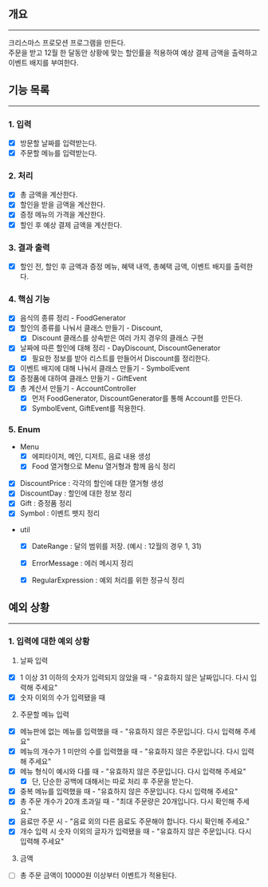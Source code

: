 개요
----------------
----------------
크리스마스 프로모션 프로그램을 만든다.<br>
주문을 받고 12월 한 달동안 상황에 맞는 할인률을 적용하여 예상 결제 금액을 출력하고 이벤트 배지를 부여한다.<br>

기능 목록
----------------
----------------
### 1. 입력
- [x] 방문할 날짜를 입력받는다.
- [x] 주문할 메뉴를 입력받는다.

### 2. 처리
- [x] 총 금액을 계산한다.
- [x] 할인을 받을 금액을 계산한다.
- [x] 증정 메뉴의 가격을 계산한다.
- [x] 할인 후 예상 결제 금액을 계산한다.

### 3. 결과 출력
- [x] 할인 전, 할인 후 금액과 증정 메뉴, 혜택 내역, 총혜택 금액, 이벤트 배지를 출력한다.

### 4. 핵심 기능
- [x] 음식의 종류 정리 - FoodGenerator
- [x] 할인의 종류를 나눠서 클래스 만들기 - Discount,
  - [x] Discount 클래스를 상속받은 여러 가지 경우의 클래스 구현
- [x] 날짜에 따른 할인에 대해 정리 - DayDiscount, DiscountGenerator
  - [x] 필요한 정보를 받아 리스트를 만들어서 Discount를 정리한다.
- [x] 이벤트 배지에 대해 나눠서 클래스 만들기 - SymbolEvent
- [x] 증정품에 대하여 클래스 만들기 - GiftEvent
- [x] 총 계산서 만들기 - AccountController
  - [x] 먼저 FoodGenerator, DiscountGenerator를 통해 Account를 만든다.
  - [x] SymbolEvent, GiftEvent를 적용한다.

### 5. Enum
- Menu
  - [x] 에피타이저, 메인, 디저트, 음료 내용 생성 
  - [x] Food 열거형으로 Menu 열거형과 함께 음식 정리
- [x] DiscountPrice : 각각의 할인에 대한 열거형 생성
- [x] DiscountDay : 할인에 대한 정보 정리
- [x] Gift : 증정품 정리
- [x] Symbol : 이벤트 뱃지 정리
- util
  - [x] DateRange : 달의 범위를 저장. (예시 : 12월의 경우 1, 31)
  - [x] ErrorMessage : 에러 메시지 정리
  - [x] RegularExpression : 예외 처리를 위한 정규식 정리


예외 상황
----------------
----------------
### 1. 입력에 대한 예외 상황
1. 날짜 입력
- [x] 1 이상 31 이하의 숫자가 입력되지 않았을 때  - "유효하지 않은 날짜입니다. 다시 입력해 주세요"
- [x] 숫자 이외의 수가 입력됐을 때
2. 주문할 메뉴 입력
- [x] 메뉴판에 없는 메뉴를 입력했을 때 - "유효하지 않은 주문입니다. 다시 입력해 주세요"
- [x] 메뉴의 개수가 1 미만의 수를 입력했을 때  - "유효하지 않은 주문입니다. 다시 입력해 주세요"
- [x] 메뉴 형식이 예시와 다를 때  - "유효하지 않은 주문입니다. 다시 입력해 주세요"
  - [x] 단, 단순한 공백에 대해서는 따로 처리 후 주문을 받는다.
- [x] 중복 메뉴를 입력했을 때  - "유효하지 않은 주문입니다. 다시 입력해 주세요"
- [x] 총 주문 개수가 20개 초과일 때 - "최대 주문량은 20개입니다. 다시 확인해 주세요."
- [x] 음료만 주문 시 - "음료 외의 다른 음료도 주문해야 합니다. 다시 확인해 주세요."
- [x] 개수 입력 시 숫자 이외의 글자가 입력됐을 때 - "유효하지 않은 주문입니다. 다시 입력해 주세요"
3. 금액
- [ ] 총 주문 금액이 10000원 이상부터 이벤트가 적용된다.
